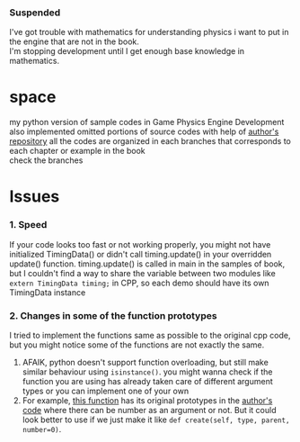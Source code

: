 ### Suspended
I've got trouble with mathematics for understanding physics i want to put in the engine that are not in the book.  
I'm stopping development until I get enough base knowledge in mathematics.


# space
my python version of sample codes in Game Physics Engine Development  
also implemented omitted portions of source codes with help of [author's repository](https://github.com/idmillington/cyclone-physics)
all the codes are organized in each branches that corresponds to each chapter or example in the book  
check the branches

# Issues
### 1. Speed
If your code looks too fast or not working properly, you might not have initialized TimingData() or didn't call timing.update() in your overridden update() function.
timing.update() is called in main in the samples of book, but I couldn't find a way to share the variable between two modules like `extern TimingData timing;` in CPP, so each demo should have its own TimingData instance

### 2. Changes in some of the function prototypes
I tried to implement the functions same as possible to the original cpp code, but you might notice some of the functions are not exactly the same.
1. AFAIK, python doesn't support function overloading, but still make similar behaviour using `isinstance()`. you might wanna check if the function you are using has already taken care of different argument types or you can implement one of your own
2. For example, [this function](https://github.com/cd80/space/blob/master/demo/fireworks.py#L189) has its original prototypes in the [author's code](https://github.com/idmillington/cyclone-physics/blob/master/src/demos/fireworks/fireworks.cpp#L356) where there can be number as an argument or not. But it could look better to use if we just make it like `def create(self, type, parent, number=0)`.
